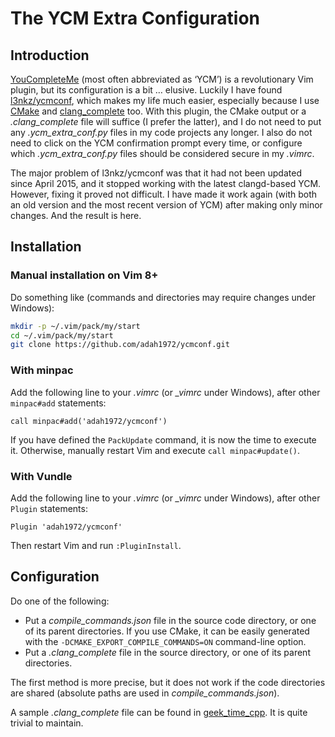 # The YCM Extra Configuration

## Introduction

[YouCompleteMe][1] (most often abbreviated as ‘YCM’) is a revolutionary
Vim plugin, but its configuration is a bit … elusive. Luckily I have
found [l3nkz/ycmconf][2], which makes my life much easier, especially
because I use [CMake][3] and [clang\_complete][4] too. With this plugin,
the CMake output or a *.clang\_complete* file will suffice (I prefer the
latter), and I do not need to put any *.ycm\_extra\_conf.py* files in my
code projects any longer. I also do not need to click on the YCM
confirmation prompt every time, or configure which
*.ycm\_extra\_conf.py* files should be considered secure in my *.vimrc*.

The major problem of l3nkz/ycmconf was that it had not been updated
since April 2015, and it stopped working with the latest clangd-based
YCM. However, fixing it proved not difficult. I have made it work again
(with both an old version and the most recent version of YCM) after
making only minor changes. And the result is here.

## Installation

### Manual installation on Vim 8+

Do something like (commands and directories may require changes under
Windows):

```bash
mkdir -p ~/.vim/pack/my/start
cd ~/.vim/pack/my/start
git clone https://github.com/adah1972/ycmconf.git
```

### With minpac

Add the following line to your *.vimrc* (or *\_vimrc* under Windows),
after other `minpac#add` statements:

```vim
call minpac#add('adah1972/ycmconf')
```

If you have defined the `PackUpdate` command, it is now the time to
execute it. Otherwise, manually restart Vim and execute
`call minpac#update()`.

### With Vundle

Add the following line to your *.vimrc* (or *\_vimrc* under Windows),
after other `Plugin` statements:

```vim
Plugin 'adah1972/ycmconf'
```

Then restart Vim and run `:PluginInstall`.

## Configuration

Do one of the following:

- Put a *compile\_commands.json* file in the source code directory, or one of
  its parent directories. If you use CMake, it can be easily generated with
  the `-DCMAKE_EXPORT_COMPILE_COMMANDS=ON` command-line option.
- Put a *.clang\_complete* file in the source directory, or one of its
  parent directories.

The first method is more precise, but it does not work if the code
directories are shared (absolute paths are used in
*compile\_commands.json*).

A sample *.clang\_complete* file can be found in [geek\_time\_cpp][5].
It is quite trivial to maintain.

[1]: https://github.com/Valloric/YouCompleteMe
[2]: https://github.com/l3nkz/ycmconf
[3]: https://cmake.org
[4]: https://github.com/xavierd/clang_complete
[5]: https://github.com/adah1972/geek_time_cpp/blob/master/.clang_complete
